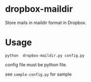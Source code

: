 dropbox-maildir
=====

Store mails in maildir format in Dropbox.

Usage
===
`python  dropbox-maildir.py config.py`

config file must be python file.

see `sample-config.py` for sample

